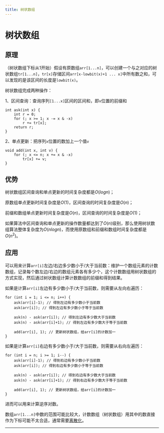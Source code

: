 ```yaml
---
title: 树状数组
---
```


# 树状数组

<script type="text/javascript" src="/include/head.js"></script>

## 原理

（树状数组下标从1开始）假设有原数组`arr[1...n]`，可以创建一个与之对应的树状数组`tr[1...n]`，`tr[x]`存储区间`arr[x-lowbit(x)+1 ... x]`中所有数之和，可以发现的是该区间的长度是`lowbit(x)`。

树状数组完成两种操作：

1、区间查询：查询序列`[1...x]`区间的区间和，即`x`位置的前缀和

```
int ask(int x) {
    int r = 0;
    for (; x >= 1; x -= x & -x)
        r += tr[x];
    return r;
}
```

2、单点更新：把序列`x`位置的数加上一个值`v`

```
void add(int x, int v) {
    for (; x <= n; x += x & -x)
        tr[x] += v;
}
```

## 优势

树状数组区间查询和单点更新的时间复杂度都是$O(logn)$；

原数组单点更新时间复杂度是$O(1)$，区间查询的时间复杂度是$O(n)$；

前缀和数组单点更新时间复杂度是$O(n)$，区间查询的时间复杂度是$O(1)$；

如果算法中区间查询和单点更新的操作数量都达到了$O(n)$级别，那么使用树状数组算法整体复杂度为$O(nlogn)$，而使用原数组和前缀和数组时间复杂度都是$O(n^2)$。

## 应用

可以用来计算`arr[i]`左边/右边多少数小于/大于当前数：维护一个数组元素的计数数组，记录每个数左边/右边的数组元素各有多少个，这个计数数组用树状数组的方式实现，然后通过树状数组计算计数数组的前缀和得到结果。

如果是计算`arr[i]`左边有多少数小于/大于当前数，则需要从左向右遍历：

```
for (int i = 1; i <= n; i++) {
    ask(arr[i]-1); // 得到左边有多少数小于当前数
    ask(arr[i]); // 得到左边有多少数小于等于当前数

    ask(n) - ask(arr[i]); // 得到左边有多少数大于当前数
    ask(n) - ask(arr[i]+1); // 得到左边有多少数大于等于当前数

    add(arr[i], 1); // 更新树状数组，给arr[i]的计数加一
}
```

如果是计算`arr[i]`右边有多少数小于/大于当前数，则需要从右向左遍历：

```
for (int i = n; i >= 1; i--) {
    ask(arr[i]-1); // 得到右边有多少数小于当前数
    ask(arr[i]); // 得到右边有多少数小于等于当前数

    ask(n) - ask(arr[i]); // 得到右边有多少数大于当前数
    ask(n) - ask(arr[i]+1); // 得到右边有多少数大于等于当前数

    add(arr[i], 1); // 更新树状数组，给arr[i]的计数加一
}
```

进而可以用来计算逆序对数。

数组`arr[1...n]`中数的范围可能比较大，计数数组（树状数组）用其中的数直接作为下标可能不太合适，通常需要<a href="https://www.dywan.xyz/note/202102/250001">离散化</a>。

---

<script type="text/javascript" src="/include/tail.js"></script>
